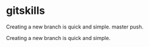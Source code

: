 # gitskills

Creating a new branch is quick and simple.
master push.


Creating a new branch is quick and simple. 



